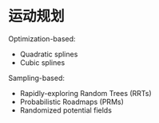 # 运动规划

Optimization-based:

- Quadratic splines
- Cubic splines

Sampling-based:

- Rapidly-exploring Random Trees (RRTs)
- Probabilistic Roadmaps (PRMs)
- Randomized potential fields
